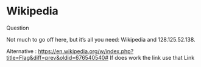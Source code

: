 # Wikipedia

Question

Not much to go off here, but it’s all you need: Wikipedia and 128.125.52.138.


Alternative : https://en.wikipedia.org/w/index.php?title=Flag&diff=prev&oldid=676540540#
If does work the link use that Link
